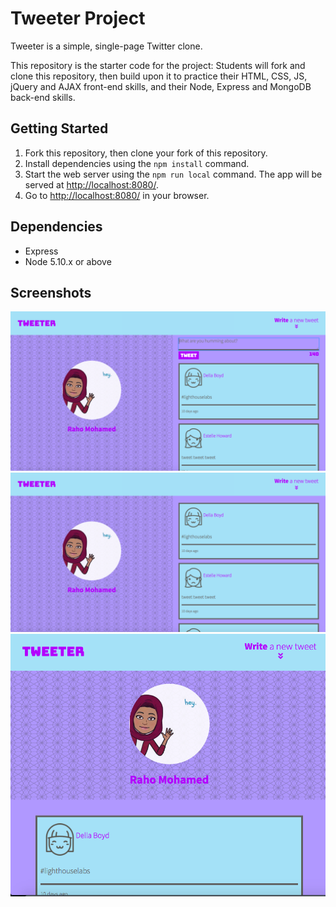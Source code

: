 # Tweeter Project

Tweeter is a simple, single-page Twitter clone.

This repository is the starter code for the project: Students will fork and clone this repository, then build upon it to practice their HTML, CSS, JS, jQuery and AJAX front-end skills, and their Node, Express and MongoDB back-end skills.

## Getting Started

1. Fork this repository, then clone your fork of this repository.
2. Install dependencies using the `npm install` command.
3. Start the web server using the `npm run local` command. The app will be served at <http://localhost:8080/>.
4. Go to <http://localhost:8080/> in your browser.

## Dependencies

- Express
- Node 5.10.x or above

## Screenshots

!["Screenshot of homepage"](https://github.com/rahomohamed/tweeter/blob/master/docs/homepage.png)
!["Screenshot of homepage with form"](https://github.com/rahomohamed/tweeter/blob/master/docs/toggle.png)
!["Screenshot of homepage"](https://github.com/rahomohamed/tweeter/blob/master/docs/responsive.png)